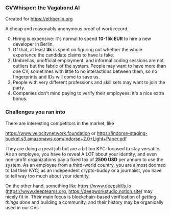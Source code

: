 ### CVWhisper: the Vagabond AI

Created for https://ethberlin.org

A cheap and reasonably anonymous proof of work record.

0. Hiring is expensive: it's normal to spend **10-15k EUR** to hire a new developer in Berlin.
1. Of that, at least **3k** is spent on figuring out whether the whole experience the candidate claims to have is fake.
2. Umbrellas, unofficial employment, and informal coding sessions are not outliers but the fabric of the system. People may want to have more than one CV, sometimes with little to no interactions between them, so no fingerprints and IDs will come to save us.
3. People with very different professions and skill sets may want to join the party.
4. Companies don't mind paying to verify their employees: it's a nice extra bonus.

### Challenges you ran into

There are interesting competitors in the market, like

https://www.velocitynetwork.foundation
or
https://indorse-staging-bucket.s3.amazonaws.com/Indorse+2.0+Light+Paper.pdf

They are doing a great job but are a bit too KYC-focused to stay versatile. As an employee, you have to reveal A LOT about your identity, and even non-profit organizations pay a fixed tax of **2500 USD** per annum to use the system. As an employee from a third-world country, you are almost doomed to fail their KYC; as an independent crypto-buddy or a journalist, you have to tell way too much about your identity.

On the other hand, something like https://www.deepskills.io (https://www.deepteams.org, https://deepworkstudio.notion.site) may nicely fit in. Their main focus is blockchain-based verification of *getting things done* and building a community, and their history may be organically used in our CVs
   
